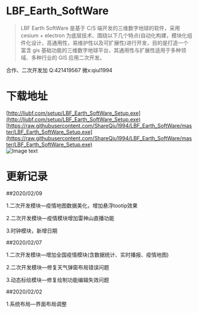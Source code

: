 # LBF_Earth_SoftWare

> LBF Earth SoftWare 是基于 C/S 端开发的三维数字地球的软件，采用 cesium + electron 为底层技术、围绕以下几个特点(自动化构建，模块化组件化设计，高通用性，易维护性以及可扩展性)进行开发，目的是打造一个富含 gis 基础功能的三维数字地球平台，其通用性与扩展性适用于多种领域、多种行业的 GIS 应用二次开发。

合作、二次开发加 Q:421419567 微x:qiul1994

# 下载地址

[http://liubf.com/setup/LBF_Earth_SoftWare_Setup.exe](http://liubf.com/setup/LBF_Earth_SoftWare_Setup.exe)<br/>
[https://raw.githubusercontent.com/ShareQiu1994/LBF_Earth_SoftWare/master/LBF_Earth_SoftWare_Setup.exe](https://raw.githubusercontent.com/ShareQiu1994/LBF_Earth_SoftWare/master/LBF_Earth_SoftWare_Setup.exe)<br/>
![Image text](http://liubf.com/wp-content/uploads/2020/02/IMOSCKQBS7J_ICJ_S3N.jpg)<br/>

# 更新记录

##2020/02/09

1.二次开发模块—疫情地图数据美化，增加悬浮tootip效果

2.二次开发模块—疫情模块增加雷神山直播功能

3.时钟模块，新增日期

##2020/02/07 

1.二次开发模块—增加全国疫情模块(含数据统计、实时播报、疫情地图)

2.二次开发模块—修复天气弹窗布局错误问题 

3.动态标绘模块—修复绘制功能编辑失效问题

##2020/02/02

1.系统布局—界面布局调整


